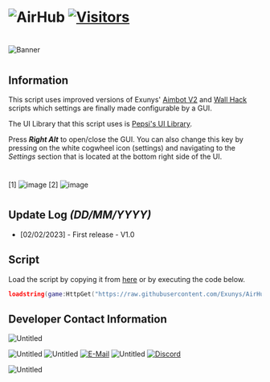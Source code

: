 # ![AirHub](https://user-images.githubusercontent.com/76539058/216460149-e769db5c-cd6e-4b16-9c76-94bf88c0a3bb.png) [![Visitors](https://visitor-badge.glitch.me/badge?page_id=Exunys.AirHub)](https://github.com/Exunys/AirHub)
#
![Banner](https://user-images.githubusercontent.com/76539058/216463182-fe248740-3aca-4ec4-853e-028ec6b6b71b.png)
#
## Information
This script uses improved versions of Exunys' [Aimbot V2](https://github.com/Exunys/Aimbot-V2) and [Wall Hack](https://github.com/Exunys/Wall-Hack) scripts which settings are finally made configurable by a GUI.

The UI Library that this script uses is [Pepsi's UI Library](https://v3rmillion.net/showthread.php?tid=1139856).

Press ***Right Alt*** to open/close the GUI. You can also change this key by pressing on the white cogwheel icon (settings) and navigating to the *Settings* section that is located at the bottom right side of the UI.
#
[1]  ![image](https://user-images.githubusercontent.com/76539058/216461749-8de58ff3-4c6c-4ebf-b91b-0330d5d20782.png) [2]  ![image](https://user-images.githubusercontent.com/76539058/216462036-03bab9fa-6a52-445f-a328-93f17def81e4.png)
#
## Update Log *(DD/MM/YYYY)*
- [02/02/2023] - First release - V1.0
## Script
Load the script by copying it from [here](https://github.com/Exunys/AirHub/blob/main/AirHub.lua) or by executing the code below.
```lua
loadstring(game:HttpGet("https://raw.githubusercontent.com/Exunys/AirHub/main/AirHub.lua"))()
```
## Developer Contact Information
 ![Untitled](https://user-images.githubusercontent.com/76539058/211099673-3d1d2025-1739-483f-b752-627097b49f44.png)

![Untitled](https://user-images.githubusercontent.com/76539058/211104101-d850c778-6273-49ee-aa48-70846ddd2d45.png) ![Untitled](https://user-images.githubusercontent.com/76539058/211103792-1546762b-03ef-453c-9f7f-78839cf3bc7a.png) [![E-Mail](https://raw.githubusercontent.com/gauravghongde/social-icons/master/PNG/White/Gmail_white.png)](mailto:exunys@gang.email) ![Untitled](https://user-images.githubusercontent.com/76539058/211103824-21b70a3c-1d65-4920-bf69-0ddb61ca59c3.png) [![Discord](https://raw.githubusercontent.com/gauravghongde/social-icons/master/PNG/White/Discord_white.png)](https://discord.com/users/611111398818316309)

 ![Untitled](https://user-images.githubusercontent.com/76539058/211099673-3d1d2025-1739-483f-b752-627097b49f44.png)
